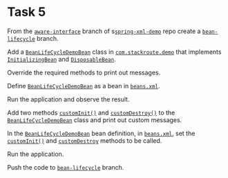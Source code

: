 # Task 5

From the <a href="" target="_blank">`aware-interface`</a> branch of s<a href="" target="_blank">`spring-xml-demo`</a> repo create a <a href="" target="_blank">`bean-lifecycle`</a>
branch.

Add a <a href="" target="_blank">`BeanLifeCycleDemoBean`</a> class in <a href="" target="_blank">`com.stackroute.demo`</a> that implements
<a href="" target="_blank">`InitializingBean`</a> and <a href="" target="_blank">`DisposableBean`</a>.

Override the required methods to print out messages.

Define <a href="" target="_blank">`BeanLifeCycleDemoBean`</a> as a bean in <a href="" target="_blank">`beans.xml`</a>.

Run the application and observe the result.

Add two methods <a href="" target="_blank">`customInit()`</a> and <a href="" target="_blank">`customDestroy()`</a> to the <a href="" target="_blank">`BeanLifeCycleDemoBean`</a>
class and print out custom messages.

In the <a href="" target="_blank">`BeanLifeCycleDemoBean`</a> bean definition, in <a href="" target="_blank">`beans.xml`</a>, set the <a href="" target="_blank">`customInit()`</a>
and <a href="" target="_blank">`customDestroy`</a> methods to be called.

Run the application.

Push the code to <a href="" target="_blank">`bean-lifecycle`</a> branch.